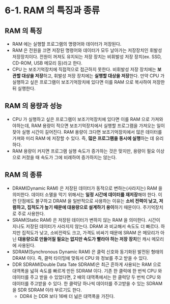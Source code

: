 # 6-1. RAM 의 특징과 종류

## RAM 의 특징

- RAM 에는 실행할 프로그램의 명령어와 데이터가 저장된다.
- RAM 은 전원을 끄면 저장된 명령어와 데이터가 모두 날아가는 저장장치인 휘발성 저장장치이다. 전원이 꺼져도 유지되는 저장 장치는 비휘발성 저장 장치(ex. SSD, CD-ROM, USB 메모리 등)라고 한다.
- CPU 는 보조기억장치에 직접적으로 접근하지 못한다. 비휘발성 저장 장치에는 **보관할 대상을 저장**하고, 휘발성 저장 장치에는 **실행할 대상을 저장**한다. 만약 CPU 가 실행하고 싶은 프로그램이 보조기억장치에 있다면 이를 RAM 으로 복사하여 저장한 뒤 실행한다.

## RAM 의 용량과 성능

- CPU 가 실행하고 싶은 프로그램이 보조기억장치에 있다면 이를 RAM 으로 가져와야하는데, RAM 용량이 적으면 보조기억장치에서 실행할 프로그램을 가져오는 일이 잦아 실행 시간이 길어진다. RAM 용량이 크다면 보조기억장치에서 많은 데이터를 가져와 미리 RAM 에 저장할 수 있다. 즉, **많은 프로그램을 동시에 실행**하는 데 유리하다.
- RAM 용량이 커지면 프로그램 실행 속도가 증가하는 것은 맞지만, 용량이 필요 이상으로 커졌을 때 속도가 그에 비례하여 증가하지는 않는다.

## RAM 의 종류

- DRAM(Dynamic RAM) 은 저장된 데이터가 동적으로 변하는(사라지는) RAM 을 의미한다. 데이터 소멸을 막기 위해서는 **일정 시간에 데이터를 재저장**해야 한다. 이런 단점에도 불구하고 DRAM 을 일반적으로 사용하는 이유는 **소비 전력이 낮고, 저렴하고, 집적도가 높기 때문에 대용량으로 설계하기 용이**하기 때문이다. 주기억장치로 주로 사용한다.
- SRAM(Static RAM) 은 저장된 데이터가 변하지 않는 RAM 을 의미한다. 시간이 지나도 저장된 데이터가 사라지지 않는다. DRAM 과 비교해서 속도도 더 빠르다. 하지만 집적도가 낮고, 소비전략도 크고, 가격도 비싸기 때문에 SRAM 은 메모리가 아닌 **대용량으로 만들어질 필요는 없지만 속도가 빨라야 하는 저장 장치**인 캐시 메모리에 사용된다.
- SDRAM(Synchronous Dynamic RAM) 은 클럭 신호와 동기화된 발전된 형태의 DRAM 이다. 즉, 클럭 타이밍에 맞춰서 CPU 와 정보를 주고 받을 수 있다.
- DDR SDRAM(Double Data Tate SDRAM)은 최근 흔하게 사용되는 RAM 으로 대역폭을 넓혀 속도를 빠르게 만든 SDRAM 이다. 기존 한 클럭에 한 번씩 CPU 와 데이터를 주고 받을 수 있었다면, 2 배의 대역폭에서는 한 클럭당 두 번씩 CPU 와 데이터를 주고받을 수 있다. 한 클럭당 하나씩 데이터를 주고받을 수 있는 SDRAM 을 SDR SDRAM 이라 부르기도 한다.
    - DDR4 는 DDR 보다 16배 더 넒은 대역폭을 가진다.
